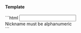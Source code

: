 <h4 class="miami template">Template</h4>
```html
<input type="text" name="nickname"
  [(ngModel)]="model.nickname"
  required
  pattern="^[a-zA-Z0-9]*$"
  #nickname="ngModel">
  
<div *ngIf="nickname
              .hasError('pattern')">
  Nickname must be alphanumeric
</div>
```